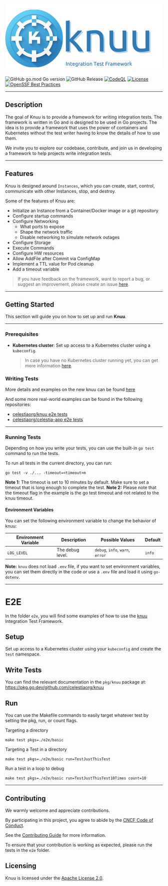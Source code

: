 ![knuu-logo](./docs/knuu-logo.png)

![GitHub go.mod Go version](https://img.shields.io/github/go-mod/go-version/celestiaorg/knuu)
![GitHub Release](https://img.shields.io/github/v/release/celestiaorg/knuu)
[![CodeQL](https://github.com/celestiaorg/knuu/workflows/CodeQL/badge.svg)](https://github.com/celestiaorg/knuu/actions) [![License](https://img.shields.io/badge/License-Apache%202.0-blue.svg)](https://opensource.org/licenses/Apache-2.0) [![OpenSSF Best Practices](https://bestpractices.coreinfrastructure.org/projects/7475/badge)](https://bestpractices.coreinfrastructure.org/projects/7475)

---

## Description

The goal of Knuu is to provide a framework for writing integration tests.
The framework is written in Go and is designed to be used in Go projects.
The idea is to provide a framework that uses the power of containers and Kubernetes without the test writer having to know the details of how to use them.

We invite you to explore our codebase, contribute, and join us in developing a framework to help projects write integration tests.

---

## Features

Knuu is designed around `Instances`, which you can create, start, control, communicate with other Instances, stop, and destroy.

Some of the features of Knuu are:

- Initialize an Instance from a Container/Docker image or a git repository
- Configure startup commands
- Configure Networking
  - What ports to expose
  - Shape the network traffic
  - Disable networking to simulate network outages
- Configure Storage
- Execute Commands
- Configure HW resources
- Allow AddFile after Commit via ConfigMap
- Implement a TTL value for Pod cleanup
- Add a timeout variable

> If you have feedback on the framework, want to report a bug, or suggest an improvement, please create an issue [here](https://github.com/celestiaorg/knuu/issues/new/choose).

---

## Getting Started

This section will guide you on how to set up and run **Knuu**.

---

### Prerequisites

- **Kubernetes cluster**: Set up access to a Kubernetes cluster using a `kubeconfig`.
   > In case you have no Kubernetes cluster running yet, you can get more information [here](https://kubernetes.io/docs/setup/).


### Writing Tests

More details and examples on the new knuu can be found [here](./docs/knuu-new.md)

And some more real-world examples can be found in the following repositories:

- [celestiaorg/knuu e2e tests](https://github.com/celestiaorg/knuu/tree/main/e2e)
- [celestiaorg/celestia-app e2e tests](https://github.com/celestiaorg/celestia-app/tree/main/test/e2e)

---

### Running Tests

Depending on how you write your tests, you can use the built-in `go test` command to run the tests.

To run all tests in the current directory, you can run:

```shell
go test -v ./... -timeout=<timeout>m
```

**Note 1:** The timeout is set to 10 minutes by default. Make sure to set a timeout that is long enough to complete the test.
**Note 2:** Please note that the timeout flag in the example is the go test timeout and not related to the knuu timeout.

#### Environment Variables

You can set the following environment variable to change the behavior of knuu:

| Environment Variable | Description | Possible Values | Default |
| --- | --- | --- | --- |
| `LOG_LEVEL` | The debug level. | `debug`, `info`, `warn`, `error` | `info` |

**Note:** `knuu` does not load `.env` file, if you want to set environment variables, you can set them directly in the code or use a `.env` file and load it using `go-dotenv`.

---


# E2E

In the folder `e2e`, you will find some examples of how to use the [knuu](https://github.com/celestiaorg/knuu) Integration Test Framework.

## Setup

Set up access to a Kubernetes cluster using your `kubeconfig` and create the `test` namespace.

## Write Tests

You can find the relevant documentation in the `pkg/knuu` package at: <https://pkg.go.dev/github.com/celestiaorg/knuu>

## Run

You can use the Makefile commands to easily target whatever test by setting the pkg, run, or count flags.

Targeting a directory

```shell
make test pkgs=./e2e/basic
```

Targeting a Test in a directory

```shell
make test pkgs=./e2e/basic run=TestJustThisTest
```

Run a test in a loop to debug

```shell
make test pkgs=./e2e/basic run=TestJustThisTest10Times count=10
```

---

## Contributing

We warmly welcome and appreciate contributions.

By participating in this project, you agree to abide by the [CNCF Code of Conduct](https://github.com/cncf/foundation/blob/main/code-of-conduct.md).

See the [Contributing Guide](./CONTRIBUTING.md) for more information.

To ensure that your contribution is working as expected, please run the tests in the `e2e` folder.

<!---
## Governance

[Describe the governance model for your project. Reference the GOVERNANCE.md file.]

## Adopters

[Provide information about the public adopters of your project. Reference the ADOPTERS.md file.]

## Security and Disclosure Information

See [SECURITY.md](SECURITY.md) for security and disclosure information.
--->

## Licensing

Knuu is licensed under the [Apache License 2.0](./LICENSE).

<!---
## Contact

[Provide contact information for the project maintainers.]
--->
